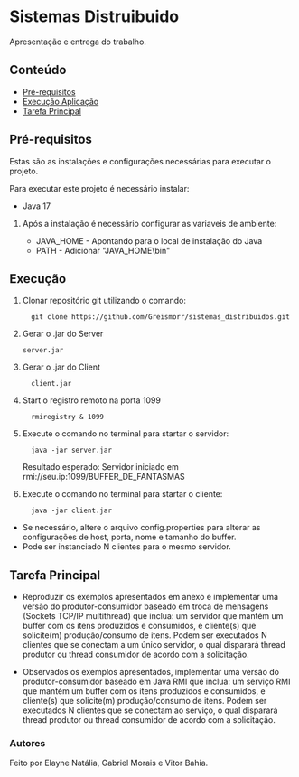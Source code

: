 # Sistemas Distruibuido

Apresentação e entrega do trabalho.

## Conteúdo

- [Pré-requisitos](#pré-requisitos)
- [Execução Aplicação](#execução)
- [Tarefa Principal](#tarefa-principal)

## Pré-requisitos

Estas são as instalações e configurações necessárias para executar o projeto.

Para executar este projeto é necessário instalar:

- Java 17

1. Após a instalação é necessário configurar as variaveis de ambiente:

   - JAVA_HOME - Apontando para o local de instalação do Java
   - PATH - Adicionar "JAVA_HOME\bin"

## Execução

1. Clonar repositório git utilizando o comando:

         git clone https://github.com/Greismorr/sistemas_distribuidos.git

2. Gerar o .jar do Server 

       server.jar

3. Gerar o .jar do Client 

         client.jar

4. Start o registro remoto na porta 1099
   
         rmiregistry & 1099

5. Execute o comando no terminal para startar o servidor:

         java -jar server.jar
              
     Resultado esperado: Servidor iniciado em rmi://seu.ip:1099/BUFFER_DE_FANTASMAS
     
5. Execute o comando no terminal para startar o cliente:

         java -jar client.jar 

- Se necessário, altere o arquivo config.properties para alterar as configurações de host, porta, nome e tamanho do buffer.
- Pode ser instanciado N clientes para o mesmo servidor.

## Tarefa Principal

- Reproduzir os exemplos apresentados em anexo e implementar uma versão do produtor-consumidor baseado em troca de mensagens (Sockets TCP/IP multithread) que inclua: um servidor que mantém um buffer com os itens produzidos e consumidos, e cliente(s) que solicite(m) produção/consumo de itens. Podem ser executados N clientes que se conectam a um único servidor, o qual disparará thread produtor ou thread consumidor de acordo com a solicitação.

- Observados os exemplos apresentados, implementar uma versão do produtor-consumidor baseado em Java RMI que inclua: um serviço RMI que mantém um buffer com os itens produzidos e consumidos, e cliente(s) que solicite(m) produção/consumo de itens. Podem ser executados N clientes que se conectam ao serviço, o qual disparará thread produtor ou thread consumidor de acordo com a solicitação.

### Autores
 
Feito por Elayne Natália, Gabriel Morais e Vitor Bahia.
